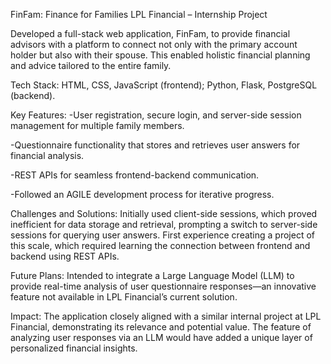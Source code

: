 FinFam: Finance for Families
LPL Financial – Internship Project

Developed a full-stack web application, FinFam, to provide financial advisors with a platform to connect not only with the primary account holder but also with their spouse. This enabled holistic financial planning and advice tailored to the entire family.

Tech Stack: HTML, CSS, JavaScript (frontend); Python, Flask, PostgreSQL (backend).

Key Features:
-User registration, secure login, and server-side session management for multiple family members.

-Questionnaire functionality that stores and retrieves user answers for financial analysis.

-REST APIs for seamless frontend-backend communication.

-Followed an AGILE development process for iterative progress.

Challenges and Solutions:
Initially used client-side sessions, which proved inefficient for data storage and retrieval, prompting a switch to server-side sessions for querying user answers.
First experience creating a project of this scale, which required learning the connection between frontend and backend using REST APIs.

Future Plans: Intended to integrate a Large Language Model (LLM) to provide real-time analysis of user questionnaire responses—an innovative feature not available in LPL Financial’s current solution.

Impact: The application closely aligned with a similar internal project at LPL Financial, demonstrating its relevance and potential value. The feature of analyzing user responses via an LLM would have added a unique layer of personalized financial insights.
